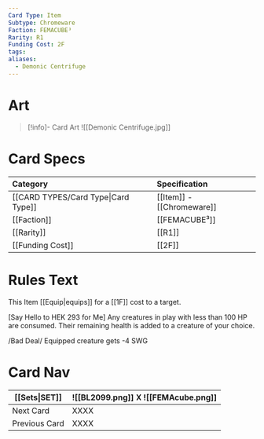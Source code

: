 ```yaml
---
Card Type: Item
Subtype: Chromeware
Faction: FEMACUBE³
Rarity: R1
Funding Cost: 2F
tags: 
aliases:
  - Demonic Centrifuge
---
```

# Art

> [!info]- Card Art
> ![[Demonic Centrifuge.jpg]]

# Card Specs

| Category | Specification| 
| :--- | :--- |
| [[CARD TYPES/Card Type\|Card Type]] | [[Item]] - [[Chromeware]] |  
| [[Faction]] | [[FEMACUBE³]] | 
| [[Rarity]] | [[R1]] |  
| [[Funding Cost]] | [[2F]] |  

# Rules Text

This Item [[Equip|equips]] for a [[1F]] cost to a target.  

[Say Hello to HEK 293 for Me] 
Any creatures in play with less than 100 HP are consumed. 
Their remaining health is added to a creature of your choice.

/Bad Deal/ 
Equipped creature gets -4 SWG

# Card Nav

| [[Sets\|SET]] |  ![[BL2099.png]] 𐌢 ![[FEMAcube.png]] |
| --- | --- |  
| Next Card | XXXX |  
| Previous Card | XXXX |  

